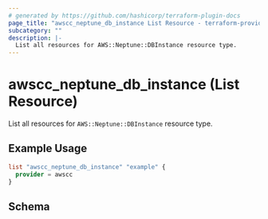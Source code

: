 ```yaml
---
# generated by https://github.com/hashicorp/terraform-plugin-docs
page_title: "awscc_neptune_db_instance List Resource - terraform-provider-awscc"
subcategory: ""
description: |-
  List all resources for AWS::Neptune::DBInstance resource type.
---
```


# awscc_neptune_db_instance (List Resource)

List all resources for `AWS::Neptune::DBInstance` resource type.

## Example Usage

```terraform
list "awscc_neptune_db_instance" "example" {
  provider = awscc
}
```

<!-- schema generated by tfplugindocs -->
## Schema
